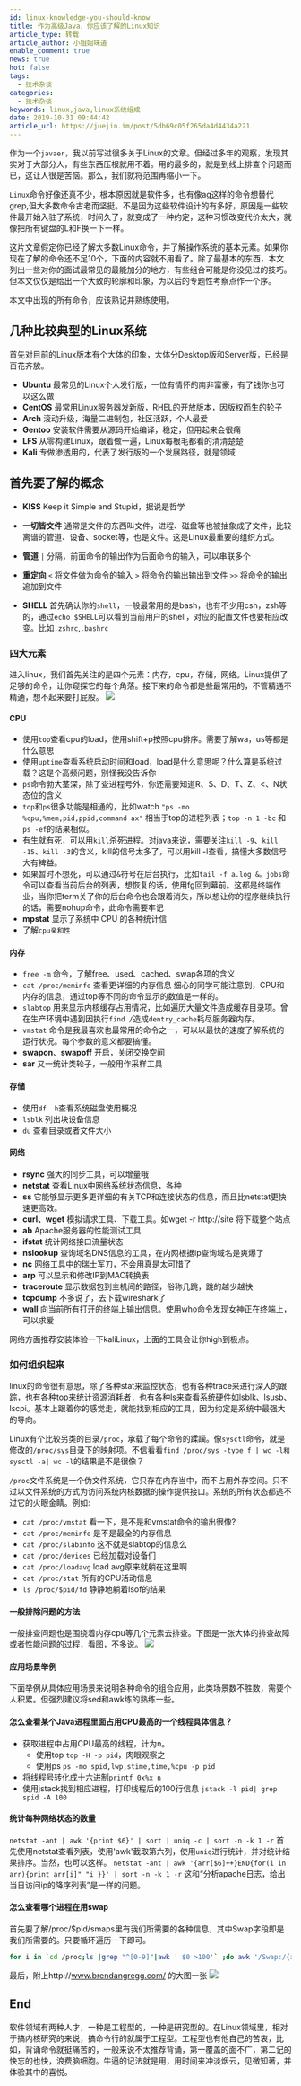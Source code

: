 ```yaml
---
id: linux-knowledge-you-should-know
title: 作为高级Java，你应该了解的Linux知识
article_type: 转载
article_author: 小姐姐味道
enable_comment: true
news: true
hot: false
tags:
  - 技术杂谈
categories:
  - 技术杂谈
keywords: linux,java,linux系统组成
date: 2019-10-31 09:44:42
article_url: https://juejin.im/post/5db69c05f265da4d4434a221
---
```

作为一个`javaer`，我以前写过很多关于Linux的文章。但经过多年的观察，发现其实对于大部分人，有些东西压根就用不着。用的最多的，就是到线上排查个问题而已，这让人很是苦恼。那么，我们就将范围再缩小一下。
<!--more-->

`Linux`命令好像还真不少，根本原因就是软件多，也有像ag这样的命令想替代grep,但大多数命令古老而坚挺。不是因为这些软件设计的有多好，原因是一些软件最开始入驻了系统，时间久了，就变成了一种约定，这种习惯改变代价太大，就像把所有键盘的L和F换一下一样。

这片文章假定你已经了解大多数Linux命令，并了解操作系统的基本元素。如果你现在了解的命令还不足10个，下面的内容就不用看了。除了最基本的东西，本文列出一些对你的面试最常见的最能加分的地方，有些组合可能是你没见过的技巧。但本文仅仅是给出一个大致的轮廓和印象，为以后的专题性考察点作一个序。

本文中出现的所有命令，应该熟记并熟练使用。

## 几种比较典型的Linux系统
首先对目前的Linux版本有个大体的印象，大体分Desktop版和Server版，已经是百花齐放。

- **Ubuntu** 最常见的Linux个人发行版，一位有情怀的南非富豪，有了钱你也可以这么做
- **CentOS** 最常用Linux服务器发新版，RHEL的开放版本，因版权而生的轮子
- **Arch**  滚动升级，海量二进制包，社区活跃，个人最爱
- **Gentoo** 安装软件需要从源码开始编译，稳定，但用起来会很痛
- **LFS** 从零构建Linux，跟着做一遍，Linux每根毛都看的清清楚楚
- **Kali** 专做渗透用的，代表了发行版的一个发展路径，就是领域

## 首先要了解的概念
- **KISS** Keep it Simple and Stupid，据说是哲学
- **一切皆文件** 通常是文件的东西叫文件，进程、磁盘等也被抽象成了文件，比较离谱的管道、设备、socket等，也是文件。这是Linux最重要的组织方式。
- **管道** `|` 分隔，前面命令的输出作为后面命令的输入，可以串联多个
- **重定向**
`<` 将文件做为命令的输入
`>` 将命令的输出输出到文件
`>>` 将命令的输出追加到文件

- **SHELL** 首先确认你的`shell`，一般最常用的是bash，也有不少用csh，zsh等的，通过`echo $SHELL`可以看到当前用户的shell，对应的配置文件也要相应改变。比如`.zshrc`,`.bashrc`

### 四大元素
进入linux，我们首先关注的是四个元素：内存，cpu，存储，网络。Linux提供了足够的命令，让你窥探它的每个角落。接下来的命令都是些最常用的，不管精通不精通，想不起来要打屁股。
![](/images/post/linux-knowledge-you-should-know-1.png)

#### CPU

- 使用`top`查看cpu的load，使用shift+p按照cpu排序。需要了解wa，us等都是什么意思
- 使用`uptime`查看系统启动时间和load，load是什么意思呢？什么算是系统过载？这是个高频问题，别怪我没告诉你
- `ps`命令勃大茎深，除了查进程号外，你还需要知道R、S、D、T、Z、<、N状态位的含义
- `top`和`ps`很多功能是相通的，比如watch `"ps -mo %cpu,%mem,pid,ppid,command ax"` 相当于top的进程列表；`top -n 1 -bc` 和`ps -ef`的结果相似。
- 有生就有死，可以用`kill`杀死进程。对java来说，需要关注`kill -9`、`kill -15`、`kill -3`的含义，kill的信号太多了，可以用kill -l查看，搞懂大多数信号大有裨益。
- 如果暂时不想死，可以通过`&`符号在后台执行，比如`tail -f a.log &。jobs`命令可以查看当前后台的列表，想恢复的话，使用fg回到幕前。这都是终端作业，当你把term关了你的后台命令也会跟着消失，所以想让你的程序继续执行的话，需要nohup命令，此命令需要牢记
- **mpstat** 显示了系统中 CPU 的各种统计信
- 了解`cpu亲和性`

#### 内存

- `free -m` 命令，了解free、used、cached、swap各项的含义
- `cat /proc/meminfo` 查看更详细的内存信息
细心的同学可能注意到，CPU和内存的信息，通过top等不同的命令显示的数值是一样的。
- `slabtop` 用来显示内核缓存占用情况，比如遍历大量文件造成缓存目录项。曾在生产环境中遇到因执行`find /`造成`dentry_cache`耗尽服务器内存。
- `vmstat` 命令是我最喜欢也最常用的命令之一，可以以最快的速度了解系统的运行状况。每个参数的意义都要搞懂。
- **swapon**、**swapoff** 开启，关闭交换空间
- **sar**  又一统计类轮子，一般用作采样工具

#### 存储

- 使用`df -h`查看系统磁盘使用概况
- `lsblk` 列出块设备信息
- `du` 查看目录或者文件大小

#### 网络

- **rsync** 强大的同步工具，可以增量哦
- **netstat**  查看Linux中网络系统状态信息，各种
- **ss**  它能够显示更多更详细的有关TCP和连接状态的信息，而且比netstat更快速更高效。
- **curl、wget** 模拟请求工具、下载工具。如wget -r http://site 将下载整个站点
- **ab** Apache服务器的性能测试工具
- **ifstat** 统计网络接口流量状态
- **nslookup** 查询域名DNS信息的工具，在内网根据ip查询域名是爽爆了
- **nc** 网络工具中的瑞士军刀，不会用真是太可惜了
- **arp** 可以显示和修改IP到MAC转换表
- **traceroute** 显示数据包到主机间的路径，俗称几跳，跳的越少越快
- **tcpdump** 不多说了，去下载wireshark了
- **wall** 向当前所有打开的终端上输出信息。使用who命令发现女神正在终端上，可以求爱

网络方面推荐安装体验一下kaliLinux，上面的工具会让你high到极点。

### 如何组织起来

linux的命令很有意思，除了各种stat来监控状态，也有各种trace来进行深入的跟踪，也有各种top来统计资源消耗者，也有各种ls来查看系统硬件如lsblk、lsusb、lscpi。基本上跟着你的感觉走，就能找到相应的工具，因为约定是系统中最强大的导向。

Linux有个比较另类的目录`/proc`，承载了每个命令的蹂躏。像`sysctl`命令，就是修改的`/proc/sys`目录下的映射项。不信看看`find /proc/sys -type f | wc -l和sysctl -a| wc -l`的结果是不是很像？

`/proc`文件系统是一个伪文件系统，它只存在内存当中，而不占用外存空间。只不过以文件系统的方式为访问系统内核数据的操作提供接口。系统的所有状态都逃不过它的火眼金睛。例如:
- `cat /proc/vmstat` 看一下，是不是和vmstat命令的输出很像?
- `cat /proc/meminfo` 是不是最全的内存信息
- `cat /proc/slabinfo` 这不就是slabtop的信息么
- `cat /proc/devices` 已经加载对设备们
- `cat /proc/loadavg` load avg原来就躺在这里啊
- `cat /proc/stat` 所有的CPU活动信息
- `ls /proc/$pid/fd` 静静地躺着lsof的结果


#### 一般排除问题的方法

一般排查问题也是围绕着内存cpu等几个元素去排查。下图是一张大体的排查故障或者性能问题的过程，看图，不多说。
![](/images/post/linux-knowledge-you-should-know-2.png)

#### 应用场景举例
下面举例从具体应用场景来说明各种命令的组合应用，此类场景数不胜数，需要个人积累。但强烈建议将sed和awk练的熟练一些。

#### 怎么查看某个Java进程里面占用CPU最高的一个线程具体信息？
- 获取进程中占用CPU最高的线程，计为n。
  - 使用top `top -H -p pid`，肉眼观察之
  - 使用ps  `ps -mo spid,lwp,stime,time,%cpu -p pid`
- 将线程号转化成十六进制`printf 0x%x n`
- 使用jstack找到相应进程，打印线程后的100行信息 `jstack -l pid| grep spid -A 100`

#### 统计每种网络状态的数量
`netstat -ant | awk '{print $6}' | sort | uniq -c | sort -n -k 1 -r`
首先使用netstat查看列表，使用'awk'截取第六列，使用`uniq`进行统计，并对统计结果排序。当然，也可以这样。
`netstat -ant | awk '{arr[$6]++}END{for(i in arr){print arr[i]" "i }}' | sort -n -k 1 -r`
这和“分析apache日志，给出当日访问ip的降序列表”是一样的问题。

#### 怎么查看哪个进程在用swap
首先要了解/proc/$pid/smaps里有我们所需要的各种信息，其中Swap字段即是我们所需要的。只要循环遍历一下即可。
```bash
for i in `cd /proc;ls |grep "^[0-9]"|awk ' $0 >100'` ;do awk '/Swap:/{a=a+$2}END{print '"$i"',a/1024"M"}' /proc/$i/smaps ;done |sort -k2nr 
```
最后，附上http://www.brendangregg.com/ 的大图一张
![](/images/post/linux-knowledge-you-should-know-3.png)

## End
软件领域有两种人才，一种是工程型的，一种是研究型的。在Linux领域里，相对于搞内核研究的来说，搞命令行的就属于工程型。工程型也有他自己的苦衷，比如，背诵命令就挺痛苦的，一般来说不太推荐背诵，第一覆盖的面不广，第二记的快忘的也快，浪费脑细胞。牛逼的记法就是用，用时间来冲淡烟云，见微知著，并体验其中的喜悦。